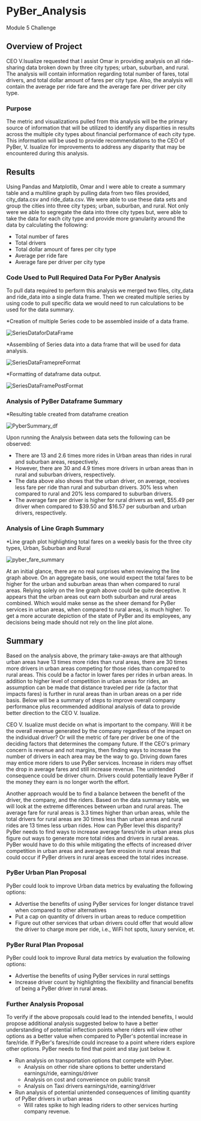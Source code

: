 # PyBer_Analysis
Module  5 Challenge

## Overview of Project

CEO V.Isualize requested that I assist Omar in providing analysis on all ride-sharing data broken down by three city types; urban, suburban, and rural.  The analysis will contain information regarding total number of fares, total drivers, and total dollar amount of fares per city type.  Also, the analysis will contain the average per ride fare and the average fare per driver per city type. 

### Purpose

The metric and visualizations pulled from this analysis will be the primary source of information that will be utilized to identify any disparities in results across the multiple city types about financial performance of each city type.  This information will be used to provide recommendations to the CEO of PyBer, V. Isualize for improvements to address any disparity that may be encountered during this analysis.

## Results

Using Pandas and Matplotlib, Omar and I were able to create a summary table and a multiline graph by pulling data from two files provided, city_data.csv and ride_data.csv.  We were able to use these data sets and group the cities into three city types; urban, suburban, and rural.  Not only were we able to segregate the data into three city types but, were able to take the data for each city type and provide more granularity around the data by calculating the following:

* Total number of fares 
* Total drivers
* Total dollar amount of fares per city type
* Average per ride fare
* Average fare per driver per city type

### Code Used to Pull Required Data For PyBer Analysis

To pull data required to perform this analysis we merged two files, city_data and ride_data into a single data frame. Then we created multiple series by using code to pull specific data we would need to run calculations to be used for the data summary. 

*Creation of multiple Series code to be assembled inside of a data frame.

![SeriesDataforDataFrame](Resources/SeriesDataforDataFrame.png)

*Assembling of Series data into a data frame that will be used for data analysis.

![SeriesDataFramepreFormat](Resources/SeriesDataFramepreFormat.png)

*Formatting of dataframe data output.

![SeriesDataFramePostFormat](Resources/SeriesDataFramePostFormat.png)


### Analysis of PyBer Dataframe Summary

*Resulting table created from dataframe creation

![PyberSummary_df](Resources/PyberSummary_df.png)


Upon running the Analysis between data sets the following can be observed:

* There are 13 and 2.6 times more rides in Urban areas than rides in rural and suburban areas, respectively.
* However, there are 30 and 4.9 times more drivers in urban areas than in rural and suburban drivers, respectively.
* The data above also shows that the urban driver, on average, receives less fare per ride than rural and suburban drivers.  30% less when compared to rural and 20% less compared to suburban drivers.
* The average fare per driver is higher for rural drivers as well, $55.49 per driver when compared to $39.50 and $16.57 per suburban and urban drivers, respectively.


### Analysis of Line Graph Summary

*Line graph plot highlighting total fares on a weekly basis for the three city types, Urban, Suburban and Rural

![pyber_fare_summary](Resources/pyber_fare_summary.png)

At an initial glance, there are no real surprises when reviewing the line graph above. On an aggregate basis, one would expect the total fares to be higher for the urban and suburban areas than when compared to rural areas.  Relying solely on the line graph above could be quite deceptive. It appears that the urban areas out earn both suburban and rural areas combined. Which would make sense as the sheer demand for PyBer services in urban areas, when compared to rural areas, is much higher.  To get a more accurate depiction of the state of PyBer and its employees, any decisions being made should not rely on the line plot alone.

## Summary

Based on the analysis above, the primary take-aways are that although urban areas have 13 times more rides than rural areas, there are 30 times more drivers in urban areas competing for those rides than compared to rural areas.  This could be a factor in lower fares per rides in urban areas.  In addition to higher level of competition in urban areas for rides, an assumption can be made that distance traveled per ride (a factor that impacts fares) is further in rural areas than in urban areas on a per ride basis.  Below will be a summary of steps to improve overall company performance plus recommended additional analysis of data to provide better direction to the CEO V. Isualize.

CEO V. Isualize must decide on what is important to the company.  Will it be the overall revenue generated by the company regardless of the impact on the individual driver?  Or will the metric of fare per driver be one of the deciding factors that determines the company future.  If the CEO's primary concern is revenue and not margins, then finding ways to increase the number of drivers in each area may be the way to go.  Driving down fares may entice more riders to use PyBer services. Increase in riders may offset the drop in average fares and still increase revenue.  The unintended consequence could be driver churn.  Drivers could potentially leave PyBer if the money they earn is no longer worth the effort.

Another approach would be to find a balance between the benefit of the driver, the company, and the riders.  Based on the data summary table, we will look at the extreme differences between urban and rural areas. The average fare for rural areas is 3.3 times higher than urban areas, while the total drivers for rural areas are 30 times less than urban areas and rural rides are 13 times less urban rides.  How can PyBer level this disparity?  PyBer needs to find ways to increase average fares/ride in urban areas plus figure out ways to generate more total rides and drivers in rural areas. PyBer would have to do this while mitigating the effects of increased driver competition in urban areas and average fare erosion in rural areas that could occur if PyBer drivers in rural areas exceed the total rides increase.

### PyBer Urban Plan Proposal

PyBer could look to improve Urban data metrics by evaluating the following options:
* Advertise the benefits of using PyBer services for longer distance travel when compared to other alternatives
* Put a cap on quantity of drivers in urban areas to reduce competition
* Figure out other services that urban drivers could offer that would allow the driver to charge more per ride, i.e., WiFi hot spots, luxury service, et.

### PyBer Rural Plan Proposal

PyBer could look to improve Rural data metrics by evaluation the following options:
* Advertise the benefits of using PyBer services in rural settings
* Increase driver count by highlighting the flexibility and financial benefits of being a PyBer driver in rural areas.

### Further Analysis Proposal

To verify if the above proposals could lead to the intended benefits, I would propose additional analysis suggested below to have a better understanding of potential inflection points where riders will view other options as a better value when compared to PyBer's potential increase in fare/ride.  If PyBer's fares/ride could increase to a point where riders explore other options.  PyBer needs to find that point and stay just below it.

* Run analysis on transportation options that compete with Pyber.
  * Analysis on other ride share options to better understand earnings/ride, earnings/driver
  * Analysis on cost and convenience on public transit
  * Analysis on Taxi drivers earnings/ride, earning/driver
* Run analysis of potential unintended consequences of limiting quantity of PyBer drivers in urban areas
  * Will rates spike to high leading riders to other services hurting company revenue.
